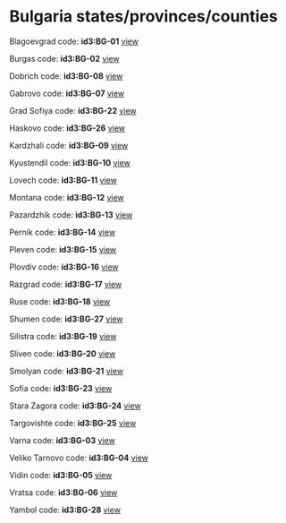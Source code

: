 # Bulgaria states/provinces/counties
Blagoevgrad     code: **id3:BG-01**     [view](../export/geojson/medium/id3/bg/01.geojson)     


Burgas     code: **id3:BG-02**     [view](../export/geojson/medium/id3/bg/02.geojson)     


Dobrich     code: **id3:BG-08**     [view](../export/geojson/medium/id3/bg/08.geojson)     


Gabrovo     code: **id3:BG-07**     [view](../export/geojson/medium/id3/bg/07.geojson)     


Grad Sofiya     code: **id3:BG-22**     [view](../export/geojson/medium/id3/bg/22.geojson)     


Haskovo     code: **id3:BG-26**     [view](../export/geojson/medium/id3/bg/26.geojson)     


Kardzhali     code: **id3:BG-09**     [view](../export/geojson/medium/id3/bg/09.geojson)     


Kyustendil     code: **id3:BG-10**     [view](../export/geojson/medium/id3/bg/10.geojson)     


Lovech     code: **id3:BG-11**     [view](../export/geojson/medium/id3/bg/11.geojson)     


Montana     code: **id3:BG-12**     [view](../export/geojson/medium/id3/bg/12.geojson)     


Pazardzhik     code: **id3:BG-13**     [view](../export/geojson/medium/id3/bg/13.geojson)     


Pernik     code: **id3:BG-14**     [view](../export/geojson/medium/id3/bg/14.geojson)     


Pleven     code: **id3:BG-15**     [view](../export/geojson/medium/id3/bg/15.geojson)     


Plovdiv     code: **id3:BG-16**     [view](../export/geojson/medium/id3/bg/16.geojson)     


Razgrad     code: **id3:BG-17**     [view](../export/geojson/medium/id3/bg/17.geojson)     


Ruse     code: **id3:BG-18**     [view](../export/geojson/medium/id3/bg/18.geojson)     


Shumen     code: **id3:BG-27**     [view](../export/geojson/medium/id3/bg/27.geojson)     


Silistra     code: **id3:BG-19**     [view](../export/geojson/medium/id3/bg/19.geojson)     


Sliven     code: **id3:BG-20**     [view](../export/geojson/medium/id3/bg/20.geojson)     


Smolyan     code: **id3:BG-21**     [view](../export/geojson/medium/id3/bg/21.geojson)     


Sofia     code: **id3:BG-23**     [view](../export/geojson/medium/id3/bg/23.geojson)     


Stara Zagora     code: **id3:BG-24**     [view](../export/geojson/medium/id3/bg/24.geojson)     


Targovishte     code: **id3:BG-25**     [view](../export/geojson/medium/id3/bg/25.geojson)     


Varna     code: **id3:BG-03**     [view](../export/geojson/medium/id3/bg/03.geojson)     


Veliko Tarnovo     code: **id3:BG-04**     [view](../export/geojson/medium/id3/bg/04.geojson)     


Vidin     code: **id3:BG-05**     [view](../export/geojson/medium/id3/bg/05.geojson)     


Vratsa     code: **id3:BG-06**     [view](../export/geojson/medium/id3/bg/06.geojson)     


Yambol     code: **id3:BG-28**     [view](../export/geojson/medium/id3/bg/28.geojson)     


